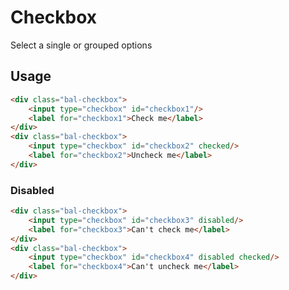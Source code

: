 # Checkbox

Select a single or grouped options

## Usage

```html
<div class="bal-checkbox">
    <input type="checkbox" id="checkbox1"/>
    <label for="checkbox1">Check me</label>
</div>
<div class="bal-checkbox">
    <input type="checkbox" id="checkbox2" checked/>
    <label for="checkbox2">Uncheck me</label>
</div>
```

### Disabled

```html
<div class="bal-checkbox">
    <input type="checkbox" id="checkbox3" disabled/>
    <label for="checkbox3">Can't check me</label>
</div>
<div class="bal-checkbox">
    <input type="checkbox" id="checkbox4" disabled checked/>
    <label for="checkbox4">Can't uncheck me</label>
</div>
```
